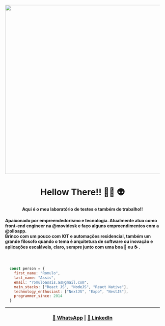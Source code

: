 <p align="center">
  <img src="https://user-images.githubusercontent.com/6963242/128451324-3a7b02f7-9453-4e1d-b630-bebaa9030890.png"  width="550"/> 
</p>

 
<div align="center">
  <h1>Hellow There!! 👩‍🚀 👽</h1>
  <strong> Aqui é o meu laboratório de testes e também de trabalho!!</strong>
</p>
</div>

 <h4>
  Apaixonado por empreendedorismo e tecnologia. Atualmente atuo como <strong>front-end engineer</strong> na <strong>@movidesk</strong> e faço alguns empreendimentos com a <strong>@olloapp</strong>.
  <br />
  Brinco com um pouco com IOT e automações residencial, também um grande filosofo quando o tema é arquitetura de software ou inovação e aplicações escaláveis, claro, sempre junto com uma boa 🍺  ou ☕ .
 </h4>

<br/>

```javascript
  const person = {
    first_name: "Romulo",
    last_name: "Assis",
    email: "romuloassis.as@gmail.com",
    main_stacks: ["React JS", "NodeJS", "React Native"],
    technology_enthusiast: ["NextJS", "Expo", "NestJS"],
    programmer_since: 2014
  }
```

---


<div  align="center">
  <p>
    <h3>
    <a href="https://api.whatsapp.com/send?phone=5532991341459">💬  WhatsApp</a> 
    | 
    <a href="https://www.linkedin.com/in/romulo-assis/">💼  LinkedIn<a></h3>
  </p>
</div>
 
